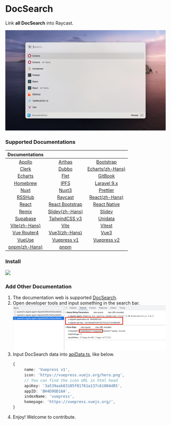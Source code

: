 # DocSearch

Link **all DocSearch** into Raycast.

![interface](./metadata/docsearch-1.png)

### Supported Documentations

|                   Documentations                    |                                                       |                                                              |
| :-------------------------------------------------: | :---------------------------------------------------: | :----------------------------------------------------------: |
|    [Apollo](https://www.apollographql.com/docs)     |         [Arthas](https://arthas.aliyun.com/)          |            [Bootstrap](https://getbootstrap.com/)            |
|             [Clerk](https://clerk.dev)              |          [Dubbo](https://dubbo.apache.org/)           | [Echarts(zh-Hans)](https://echarts.apache.org/zh/index.html) |
| [Echarts](https://echarts.apache.org/en/index.html) |               [Flet](https://flet.dev/)               |             [GitBook](https://docs.gitbook.com/)             |
|            [Homebrew](https://brew.sh/)             |            [IPFS](https://docs.ipfs.tech/)            |             [Laravel 9.x](https://laravel.com/)              |
|             [Nuxt](https://nuxtjs.org/)             |            [Nuxt3](https://v3.nuxtjs.org/)            |               [Prettier](https://prettier.io/)               |
|         [RSSHub](https://docs.rsshub.app/)          |      [Raycast](https://developers.raycast.com/)       |        [React(zh-Hans)](https://zh-hans.reactjs.org/)        |
|            [React](https://reactjs.org/)            | [React Bootstrap](https://react-bootstrap.github.io/) |           [React Native](https://reactnative.dev/)           |
|             [Remix](https://remix.run/)             |        [Slidev(zh-Hans)](https://cn.sli.dev/)         |                  [Slidev](https://sli.dev/)                  |
|        [Supabase](https://supabase.com/docs)        |      [TailwindCSS v3](https://tailwindcss.com/)       |               [Unidata](https://unidata.app/)                |
|       [Vite(zh-Hans)](https://cn.vitejs.dev/)       |              [Vite](https://vitejs.dev/)              |                [Vitest](https://vitest.dev/)                 |
|      [Vue Router4](https://router.vuejs.org/)       |          [Vue3(zh-Hans)](https://vuejs.org/)          |                  [Vue3](https://vuejs.org/)                  |
|            [VueUse](https://vueuse.org/)            |      [Vuepress v1](https://vuepress.vuejs.org/)       |        [Vuepress v2](https://v2.vuepress.vuejs.org/)         |
|         [pnpm(zh-Hans)](https://pnpm.io/zh)         |              [pnpm](https://pnpm.io/zh)               |

### Install

<a title="Install DocSearch Raycast Extension" href="https://www.raycast.com/Fatpandac/docsearch#install">
   <img height="64" style="height: 64px" src="https://assets.raycast.com/Fatpandac/docsearch/install_button@2x.png">
</a>

### Add Other Documentation

1. The documentation web is supported [DocSearch](https://docsearch.camunda.com/).
2. Open developer tools and input something in the search bar.
   ![developer_tools](./assets/developer_tools.jpg)
3. Input DocSearch data into [apiData.ts](/src/algolia/apiData.ts), like below.
   ```ts
   {
        name: 'Vuepress v1',
        icon: 'https://vuepress.vuejs.org/hero.png',
        // You can find the icon URL in html head
        apiKey: '3a539aab83105f01761a137c61004d85',
        appID: 'BH4D9OD16A',
        indexName: 'vuepress',
        homepage: 'https://vuepress.vuejs.org/',
   }
   ```
4. Enjoy! Welcome to contribute.

